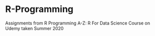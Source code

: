 # R-Programming

Assignments from R Programming A-Z: R For Data Science Course on Udemy taken Summer 2020
